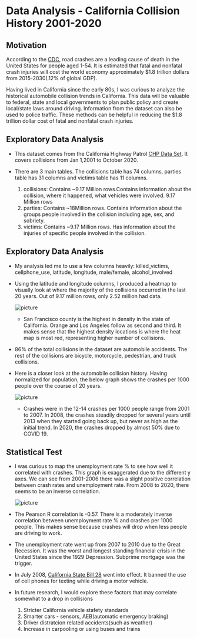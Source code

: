 # Data Analysis - California Collision History 2001-2020

## Motivation 
According to the [CDC](https://www.cdc.gov/injury/features/global-road-safety/index.html), road crashes are a leading cause of death in the United States for people aged 1-54. It is estimated that fatal and nonfatal crash injuries will cost the world economy approximately $1.8 trillion dollars from 2015-2030(.12% of global GDP). 

Having lived in California since the early 80s, I was curious to analyze the historical automobile collision trends in California. This data will be valuable to federal, state and local governments to plan public policy and create local/state laws around driving. Information from the dataset can also be used to police traffic. These methods can be helpful in reducing the $1.8 trillion dollar cost of fatal and nonfatal crash injuries.

## Exploratory Data Analysis

* This dataset comes from the California Highway Patrol [CHP Data Set](https://www.kaggle.com/alexgude/california-traffic-collision-data-from-switrs). It covers collisions from Jan 1,2001 to October 2020.  

* There are 3 main tables. The collisions table has 74 columns, parties table has 31 columns and victims table has 11 columns.

    1. collisions: Contains ~9.17 Million rows.Contains information about the collision, where it happened, what vehicles were involved. 9.17 Million rows
    2. parties: Contains ~18Million rows. Contains information about the groups people involved in the collision including age, sex, and sobriety.
    3. victims: Contains ~9.17 Million rows. Has information about the injuries of specific people involved in the collision.

## Exploratory Data Analysis

* My analysis led me to use a few columns heavily: killed_victims, cellphone_use, latitude, longitude, male/female, alcohol_involved

* Using the latitude and longitude columns, I produced a heatmap to visually look at where the majority of the collisions occurred in the last 20 years. Out of 9.17 million rows, only 2.52 million had data. 


    ![picture](images/heat_map_2.png)

    * San Francisco county is the highest in density in the state of California. Orange and Los Angeles follow as second and third. It makes sense that the highest density locations is where the heat map is most red, representing higher number of collisions.

* 86% of the total collisions in the dataset are automobile accidents. The rest of the collisions are
bicycle, motorcycle, pedestrian, and truck collisions.

* Here is a closer look at the automobile collision history. Having normalized for population, the below graph shows the crashes per 1000 people over the course of 20 years.

    ![picture](images/collision_history.png)

    * Crashes were in the 12-14 crashes per 1000 people range from 2001 to 2007. In 2008, the crashes steadily dropped for several years until 2013 when they started going back up, but never as high as the initial trend. In 2020, the crashes dropped by almost 50% due to COVID 19.

## Statistical Test

* I was curious to map the unemployment rate % to see how well it correlated with crashes. This graph is exaggerated due to the different y axes. We can see from 2001-2006 there was a slight positive correlation between crash rates and unemployment rate. From 2008 to 2020, there seems to be an inverse correlation.

    ![picture](images/collision_unemp.png)
    
* The Pearson R correlation is -0.57. There is a moderately inverse correlation between unemployment rate % and crashes per 1000 people. This makes sense because crashes will drop when less people are driving to work.

* The unemployment rate went up from 2007 to 2010 due to the Great Recession. It was the worst and longest standing financial crisis in the United States since the 1929 Depression. Subprime mortgage was the trigger. 

* In July 2008, [California State Bill 28](https://www.ncbi.nlm.nih.gov/pmc/articles/PMC4001674/ ) went into effect. It banned the use of cell phones for texting while driving a motor vehicle.

* In future research, I would explore these factors that may correlate somewhat to a drop in collisions
    1. Stricter California vehicle stafety standards
    2. Smarter cars - sensors, AEB(automatic emergency braking)
    3. Driver distratcion related accidents(such as weather)
    4. Increase in carpooling or using buses and trains

            
            

        